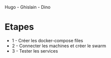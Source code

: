 Hugo - Ghislain - Dino

# Etapes

  - 1 - Créer les docker-compose files
  - 2 - Connecter les machines et créer le swarm
  - 3 - Tester les services